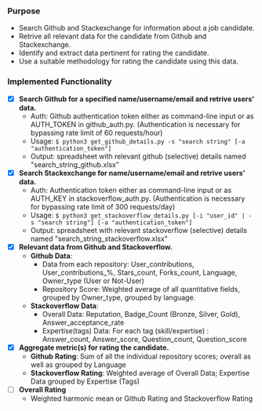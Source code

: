 ### Purpose
* Search Github and Stackexchange for information about a job candidate.
* Retrive all relevant data for the candidate from Github and Stackexchange.
* Identify and extract data pertinent for rating the candidate.
* Use a suitable methodology for rating the candidate using this data.

### Implemented Functionality
- [X] __Search Github for a specified name/username/email and retrive users' data.__
  * Auth: Github authentication token either as command-line input or as AUTH_TOKEN in github_auth.py. (Authentication is necessary for bypassing rate limit of 60 requests/hour)
  * Usage: `$ python3 get_github_details.py -s "search string" [-a "authentication_token"]`
  * Output: spreadsheet with relevant github (selective) details named "search_string_github.xlsx"
- [X] __Search Stackexchange for name/username/email and retrive users' data.__
  * Auth: Authentication token either as command-line input or as AUTH_KEY in stackoverflow_auth.py. (Authentication is necessary for bypassing rate limit of 300 requests/day)
  * Usage: `$ python3 get_stackoverflow_details.py [-i "user_id" | -s "search string"] [-a "authentication_token"]`
  * Output: spreadsheet with relevant stackoverflow (selective) details named "search_string_stackoverflow.xlsx"
- [X] __Relevant data from Github and Stackoverflow.__
  * __Github Data__:
     * Data from each repository: User_contributions, User_contributions_%, Stars_count, Forks_count, Language, Owner_type (User or Not-User)
     * Repository Score: Weighted average of all quantitative fields, grouped by Owner_type, grouped by language.
  * __Stackoverflow Data__:
     * Overall Data: Reputation, Badge_Count (Bronze, Silver, Gold), Answer_acceptance_rate
     * Expertise(tags) Data: For each tag (skill/expertise) : Answer_count, Answer_score, Question_count, Question_score
- [X] __Aggregate metric(s) for rating the candidate.__
  * __Github Rating__: Sum of all the individual repository scores; overall as well as grouped by Language
  * __Stackoverflow Rating__: Weighted average of Overall Data; Expertise Data grouped by Expertise (Tags)
- [ ] __Overall Rating__
  * Weighted harmonic mean or Github Rating and Stackoverflow Rating
